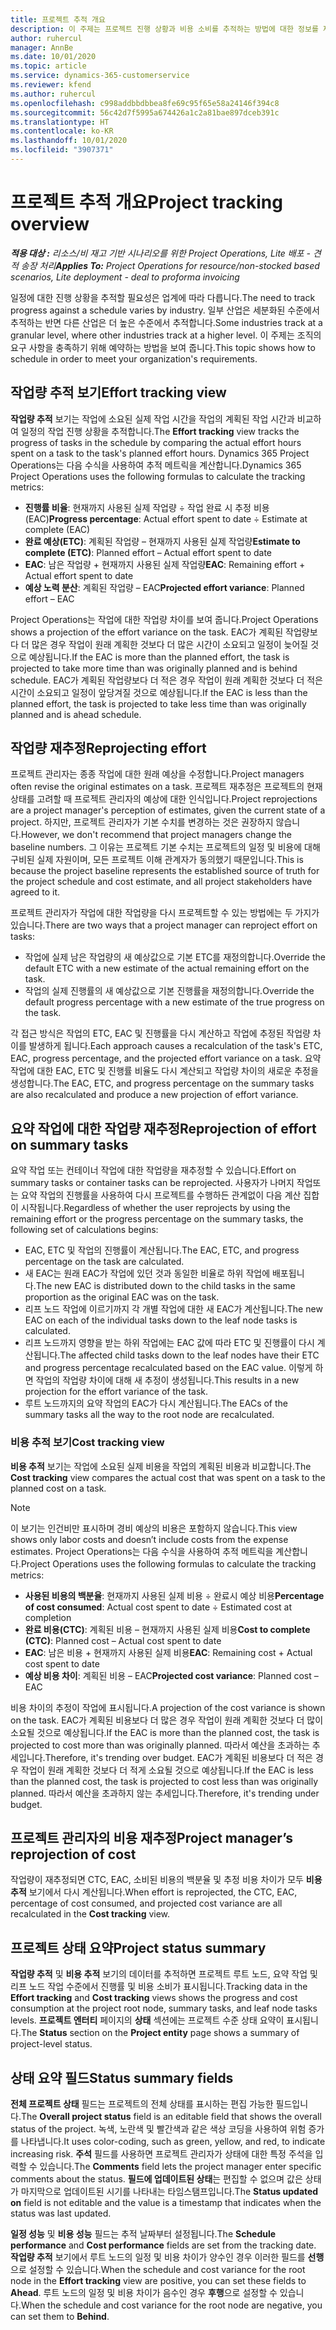 ```yaml
---
title: 프로젝트 추적 개요
description: 이 주제는 프로젝트 진행 상황과 비용 소비를 추적하는 방법에 대한 정보를 제공합니다.
author: ruhercul
manager: AnnBe
ms.date: 10/01/2020
ms.topic: article
ms.service: dynamics-365-customerservice
ms.reviewer: kfend
ms.author: ruhercul
ms.openlocfilehash: c998addbbdbbea8fe69c95f65e58a24146f394c8
ms.sourcegitcommit: 56c42d7f5995a674426a1c2a81bae897dceb391c
ms.translationtype: HT
ms.contentlocale: ko-KR
ms.lasthandoff: 10/01/2020
ms.locfileid: "3907371"
---
```

# <a name="project-tracking-overview"></a><span data-ttu-id="f2b91-103">프로젝트 추적 개요</span><span class="sxs-lookup"><span data-stu-id="f2b91-103">Project tracking overview</span></span>

<span data-ttu-id="f2b91-104">_**적용 대상 :** 리소스/비 재고 기반 시나리오를 위한 Project Operations, Lite 배포 - 견적 송장 처리_</span><span class="sxs-lookup"><span data-stu-id="f2b91-104">_**Applies To:** Project Operations for resource/non-stocked based scenarios, Lite deployment - deal to proforma invoicing_</span></span>

<span data-ttu-id="f2b91-105">일정에 대한 진행 상황을 추적할 필요성은 업계에 따라 다릅니다.</span><span class="sxs-lookup"><span data-stu-id="f2b91-105">The need to track progress against a schedule varies by industry.</span></span> <span data-ttu-id="f2b91-106">일부 산업은 세분화된 수준에서 추적하는 반면 다른 산업은 더 높은 수준에서 추적합니다.</span><span class="sxs-lookup"><span data-stu-id="f2b91-106">Some industries track at a granular level, where other industries track at a higher level.</span></span> <span data-ttu-id="f2b91-107">이 주제는 조직의 요구 사항을 충족하기 위해 예약하는 방법을 보여 줍니다.</span><span class="sxs-lookup"><span data-stu-id="f2b91-107">This topic shows how to schedule in order to meet your organization's requirements.</span></span>

## <a name="effort-tracking-view"></a><span data-ttu-id="f2b91-108">작업량 추적 보기</span><span class="sxs-lookup"><span data-stu-id="f2b91-108">Effort tracking view</span></span>

<span data-ttu-id="f2b91-109">**작업량 추적** 보기는 작업에 소요된 실제 작업 시간을 작업의 계획된 작업 시간과 비교하여 일정의 작업 진행 상황을 추적합니다.</span><span class="sxs-lookup"><span data-stu-id="f2b91-109">The **Effort tracking** view tracks the progress of tasks in the schedule by comparing the actual effort hours spent on a task to the task's planned effort hours.</span></span> <span data-ttu-id="f2b91-110">Dynamics 365 Project Operations는 다음 수식을 사용하여 추적 메트릭을 계산합니다.</span><span class="sxs-lookup"><span data-stu-id="f2b91-110">Dynamics 365 Project Operations uses the following formulas to calculate the tracking metrics:</span></span>

- <span data-ttu-id="f2b91-111">**진행률 비율**: 현재까지 사용된 실제 작업량 ÷ 작업 완료 시 추정 비용(EAC)</span><span class="sxs-lookup"><span data-stu-id="f2b91-111">**Progress percentage**: Actual effort spent to date ÷ Estimate at complete (EAC)</span></span> 
- <span data-ttu-id="f2b91-112">**완료 예상(ETC)**: 계획된 작업량 – 현재까지 사용된 실제 작업량</span><span class="sxs-lookup"><span data-stu-id="f2b91-112">**Estimate to complete (ETC)**: Planned effort – Actual effort spent to date</span></span> 
- <span data-ttu-id="f2b91-113">**EAC**: 남은 작업량 + 현재까지 사용된 실제 작업량</span><span class="sxs-lookup"><span data-stu-id="f2b91-113">**EAC**: Remaining effort + Actual effort spent to date</span></span> 
- <span data-ttu-id="f2b91-114">**예상 노력 분산**: 계획된 작업량 – EAC</span><span class="sxs-lookup"><span data-stu-id="f2b91-114">**Projected effort variance**: Planned effort – EAC</span></span>

<span data-ttu-id="f2b91-115">Project Operations는 작업에 대한 작업량 차이를 보여 줍니다.</span><span class="sxs-lookup"><span data-stu-id="f2b91-115">Project Operations shows a projection of the effort variance on the task.</span></span> <span data-ttu-id="f2b91-116">EAC가 계획된 작업량보다 더 많은 경우 작업이 원래 계획한 것보다 더 많은 시간이 소요되고 일정이 늦어질 것으로 예상됩니다.</span><span class="sxs-lookup"><span data-stu-id="f2b91-116">If the EAC is more than the planned effort, the task is projected to take more time than was originally planned and is behind schedule.</span></span> <span data-ttu-id="f2b91-117">EAC가 계획된 작업량보다 더 적은 경우 작업이 원래 계획한 것보다 더 적은 시간이 소요되고 일정이 앞당겨질 것으로 예상됩니다.</span><span class="sxs-lookup"><span data-stu-id="f2b91-117">If the EAC is less than the planned effort, the task is projected to take less time than was originally planned and is ahead schedule.</span></span>

## <a name="reprojecting-effort"></a><span data-ttu-id="f2b91-118">작업량 재추정</span><span class="sxs-lookup"><span data-stu-id="f2b91-118">Reprojecting effort</span></span>

<span data-ttu-id="f2b91-119">프로젝트 관리자는 종종 작업에 대한 원래 예상을 수정합니다.</span><span class="sxs-lookup"><span data-stu-id="f2b91-119">Project managers often revise the original estimates on a task.</span></span> <span data-ttu-id="f2b91-120">프로젝트 재추정은 프로젝트의 현재 상태를 고려할 때 프로젝트 관리자의 예상에 대한 인식입니다.</span><span class="sxs-lookup"><span data-stu-id="f2b91-120">Project reprojections are a project manager's perception of estimates, given the current state of a project.</span></span> <span data-ttu-id="f2b91-121">하지만, 프로젝트 관리자가 기본 수치를 변경하는 것은 권장하지 않습니다.</span><span class="sxs-lookup"><span data-stu-id="f2b91-121">However, we don't recommend that project managers change the baseline numbers.</span></span> <span data-ttu-id="f2b91-122">그 이유는 프로젝트 기본 수치는 프로젝트의 일정 및 비용에 대해 구비된 실제 자원이며, 모든 프로젝트 이해 관계자가 동의했기 때문입니다.</span><span class="sxs-lookup"><span data-stu-id="f2b91-122">This is because the project baseline represents the established source of truth for the project schedule and cost estimate, and all project stakeholders have agreed to it.</span></span>

<span data-ttu-id="f2b91-123">프로젝트 관리자가 작업에 대한 작업량을 다시 프로젝트할 수 있는 방법에는 두 가지가 있습니다.</span><span class="sxs-lookup"><span data-stu-id="f2b91-123">There are two ways that a project manager can reproject effort on tasks:</span></span>

- <span data-ttu-id="f2b91-124">작업에 실제 남은 작업량의 새 예상값으로 기본 ETC를 재정의합니다.</span><span class="sxs-lookup"><span data-stu-id="f2b91-124">Override the default ETC with a new estimate of the actual remaining effort on the task.</span></span> 
- <span data-ttu-id="f2b91-125">작업의 실제 진행률의 새 예상값으로 기본 진행률을 재정의합니다.</span><span class="sxs-lookup"><span data-stu-id="f2b91-125">Override the default progress percentage with a new estimate of the true progress on the task.</span></span>

<span data-ttu-id="f2b91-126">각 접근 방식은 작업의 ETC, EAC 및 진행률을 다시 계산하고 작업에 추정된 작업량 차이를 발생하게 됩니다.</span><span class="sxs-lookup"><span data-stu-id="f2b91-126">Each approach causes a recalculation of the task's ETC, EAC, progress percentage, and the projected effort variance on a task.</span></span> <span data-ttu-id="f2b91-127">요약 작업에 대한 EAC, ETC 및 진행률 비율도 다시 계산되고 작업량 차이의 새로운 추정을 생성합니다.</span><span class="sxs-lookup"><span data-stu-id="f2b91-127">The EAC, ETC, and progress percentage on the summary tasks are also recalculated and produce a new projection of effort variance.</span></span>

## <a name="reprojection-of-effort-on-summary-tasks"></a><span data-ttu-id="f2b91-128">요약 작업에 대한 작업량 재추정</span><span class="sxs-lookup"><span data-stu-id="f2b91-128">Reprojection of effort on summary tasks</span></span>

<span data-ttu-id="f2b91-129">요약 작업 또는 컨테이너 작업에 대한 작업량을 재추정할 수 있습니다.</span><span class="sxs-lookup"><span data-stu-id="f2b91-129">Effort on summary tasks or container tasks can be reprojected.</span></span> <span data-ttu-id="f2b91-130">사용자가 나머지 작업또는 요약 작업의 진행률을 사용하여 다시 프로젝트를 수행하든 관계없이 다음 계산 집합이 시작됩니다.</span><span class="sxs-lookup"><span data-stu-id="f2b91-130">Regardless of whether the user reprojects by using the remaining effort or the progress percentage on the summary tasks, the following set of calculations begins:</span></span>

- <span data-ttu-id="f2b91-131">EAC, ETC 및 작업의 진행률이 계산됩니다.</span><span class="sxs-lookup"><span data-stu-id="f2b91-131">The EAC, ETC, and progress percentage on the task are calculated.</span></span>
- <span data-ttu-id="f2b91-132">새 EAC는 원래 EAC가 작업에 있던 것과 동일한 비율로 하위 작업에 배포됩니다.</span><span class="sxs-lookup"><span data-stu-id="f2b91-132">The new EAC is distributed down to the child tasks in the same proportion as the original EAC was on the task.</span></span>
- <span data-ttu-id="f2b91-133">리프 노드 작업에 이르기까지 각 개별 작업에 대한 새 EAC가 계산됩니다.</span><span class="sxs-lookup"><span data-stu-id="f2b91-133">The new EAC on each of the individual tasks down to the leaf node tasks is calculated.</span></span> 
- <span data-ttu-id="f2b91-134">리프 노드까지 영향을 받는 하위 작업에는 EAC 값에 따라 ETC 및 진행률이 다시 계산됩니다.</span><span class="sxs-lookup"><span data-stu-id="f2b91-134">The affected child tasks down to the leaf nodes have their ETC and progress percentage recalculated based on the EAC value.</span></span> <span data-ttu-id="f2b91-135">이렇게 하면 작업의 작업량 차이에 대해 새 추정이 생성됩니다.</span><span class="sxs-lookup"><span data-stu-id="f2b91-135">This results in a new projection for the effort variance of the task.</span></span> 
- <span data-ttu-id="f2b91-136">루트 노드까지의 요약 작업의 EAC가 다시 계산됩니다.</span><span class="sxs-lookup"><span data-stu-id="f2b91-136">The EACs of the summary tasks all the way to the root node are recalculated.</span></span>

### <a name="cost-tracking-view"></a><span data-ttu-id="f2b91-137">비용 추적 보기</span><span class="sxs-lookup"><span data-stu-id="f2b91-137">Cost tracking view</span></span> 

<span data-ttu-id="f2b91-138">**비용 추적** 보기는 작업에 소요된 실제 비용을 작업의 계획된 비용과 비교합니다.</span><span class="sxs-lookup"><span data-stu-id="f2b91-138">The **Cost tracking** view compares the actual cost that was spent on a task to the planned cost on a task.</span></span> 

> [!NOTE]
> <span data-ttu-id="f2b91-139">이 보기는 인건비만 표시하며 경비 예상의 비용은 포함하지 않습니다.</span><span class="sxs-lookup"><span data-stu-id="f2b91-139">This view shows only labor costs and doesn’t include costs from the expense estimates.</span></span> <span data-ttu-id="f2b91-140">Project Operations는 다음 수식을 사용하여 추적 메트릭을 계산합니다.</span><span class="sxs-lookup"><span data-stu-id="f2b91-140">Project Operations uses the following formulas to calculate the tracking metrics:</span></span>

- <span data-ttu-id="f2b91-141">**사용된 비용의 백분율**: 현재까지 사용된 실제 비용 ÷ 완료시 예상 비용</span><span class="sxs-lookup"><span data-stu-id="f2b91-141">**Percentage of cost consumed**: Actual cost spent to date ÷ Estimated cost at completion</span></span>
- <span data-ttu-id="f2b91-142">**완료 비용(CTC)**: 계획된 비용 – 현재까지 사용된 실제 비용</span><span class="sxs-lookup"><span data-stu-id="f2b91-142">**Cost to complete (CTC)**: Planned cost – Actual cost spent to date</span></span>
- <span data-ttu-id="f2b91-143">**EAC**: 남은 비용 + 현재까지 사용된 실제 비용</span><span class="sxs-lookup"><span data-stu-id="f2b91-143">**EAC**: Remaining cost + Actual cost spent to date</span></span>
- <span data-ttu-id="f2b91-144">**예상 비용 차이**: 계획된 비용 – EAC</span><span class="sxs-lookup"><span data-stu-id="f2b91-144">**Projected cost variance**: Planned cost – EAC</span></span>

<span data-ttu-id="f2b91-145">비용 차이의 추정이 작업에 표시됩니다.</span><span class="sxs-lookup"><span data-stu-id="f2b91-145">A projection of the cost variance is shown on the task.</span></span> <span data-ttu-id="f2b91-146">EAC가 계획된 비용보다 더 많은 경우 작업이 원래 계획한 것보다 더 많이 소요될 것으로 예상됩니다.</span><span class="sxs-lookup"><span data-stu-id="f2b91-146">If the EAC is more than the planned cost, the task is projected to cost more than was originally planned.</span></span> <span data-ttu-id="f2b91-147">따라서 예산을 초과하는 추세입니다.</span><span class="sxs-lookup"><span data-stu-id="f2b91-147">Therefore, it's trending over budget.</span></span> <span data-ttu-id="f2b91-148">EAC가 계획된 비용보다 더 적은 경우 작업이 원래 계획한 것보다 더 적게 소요될 것으로 예상됩니다.</span><span class="sxs-lookup"><span data-stu-id="f2b91-148">If the EAC is less than the planned cost, the task is projected to cost less than was originally planned.</span></span> <span data-ttu-id="f2b91-149">따라서 예산을 초과하지 않는 추세입니다.</span><span class="sxs-lookup"><span data-stu-id="f2b91-149">Therefore, it's trending under budget.</span></span>

## <a name="project-managers-reprojection-of-cost"></a><span data-ttu-id="f2b91-150">프로젝트 관리자의 비용 재추정</span><span class="sxs-lookup"><span data-stu-id="f2b91-150">Project manager’s reprojection of cost</span></span>

<span data-ttu-id="f2b91-151">작업량이 재추정되면 CTC, EAC, 소비된 비용의 백분율 및 추정 비용 차이가 모두 **비용 추적** 보기에서 다시 계산됩니다.</span><span class="sxs-lookup"><span data-stu-id="f2b91-151">When effort is reprojected, the CTC, EAC, percentage of cost consumed, and projected cost variance are all recalculated in the **Cost tracking** view.</span></span>

## <a name="project-status-summary"></a><span data-ttu-id="f2b91-152">프로젝트 상태 요약</span><span class="sxs-lookup"><span data-stu-id="f2b91-152">Project status summary</span></span>

<span data-ttu-id="f2b91-153">**작업량 추적** 및 **비용 추적** 보기의 데이터를 추적하면 프로젝트 루트 노드, 요약 작업 및 리프 노드 작업 수준에서 진행률 및 비용 소비가 표시됩니다.</span><span class="sxs-lookup"><span data-stu-id="f2b91-153">Tracking data in the **Effort tracking** and **Cost tracking** views shows the progress and cost consumption at the project root node, summary tasks, and leaf node tasks levels.</span></span> <span data-ttu-id="f2b91-154">**프로젝트 엔터티** 페이지의 **상태** 섹션에는 프로젝트 수준 상태 요약이 표시됩니다.</span><span class="sxs-lookup"><span data-stu-id="f2b91-154">The **Status** section on the **Project entity** page shows a summary of project-level status.</span></span>

## <a name="status-summary-fields"></a><span data-ttu-id="f2b91-155">상태 요약 필드</span><span class="sxs-lookup"><span data-stu-id="f2b91-155">Status summary fields</span></span>

<span data-ttu-id="f2b91-156">**전체 프로젝트 상태** 필드는 프로젝트의 전체 상태를 표시하는 편집 가능한 필드입니다.</span><span class="sxs-lookup"><span data-stu-id="f2b91-156">The **Overall project status** field is an editable field that shows the overall status of the project.</span></span> <span data-ttu-id="f2b91-157">녹색, 노란색 및 빨간색과 같은 색상 코딩을 사용하여 위험 증가를 나타냅니다.</span><span class="sxs-lookup"><span data-stu-id="f2b91-157">It uses color-coding, such as green, yellow, and red, to indicate increasing risk.</span></span> <span data-ttu-id="f2b91-158">**주석** 필드를 사용하면 프로젝트 관리자가 상태에 대한 특정 주석을 입력할 수 있습니다.</span><span class="sxs-lookup"><span data-stu-id="f2b91-158">The **Comments** field lets the project manager enter specific comments about the status.</span></span> <span data-ttu-id="f2b91-159">**필드에 업데이트된 상태**는 편집할 수 없으며 값은 상태가 마지막으로 업데이트된 시기를 나타내는 타임스탬프입니다.</span><span class="sxs-lookup"><span data-stu-id="f2b91-159">The **Status updated on** field is not editable and the value is a timestamp that indicates when the status was last updated.</span></span>

<span data-ttu-id="f2b91-160">**일정 성능** 및 **비용 성능** 필드는 추적 날짜부터 설정됩니다.</span><span class="sxs-lookup"><span data-stu-id="f2b91-160">The **Schedule performance** and **Cost performance** fields are set from the tracking date.</span></span> <span data-ttu-id="f2b91-161">**작업량 추적** 보기에서 루트 노드의 일정 및 비용 차이가 양수인 경우 이러한 필드를 **선행**으로 설정할 수 있습니다.</span><span class="sxs-lookup"><span data-stu-id="f2b91-161">When the schedule and cost variance for the root node in the **Effort tracking** view are positive, you can set these fields to **Ahead**.</span></span> <span data-ttu-id="f2b91-162">루트 노드의 일정 및 비용 차이가 음수인 경우 **후행**으로 설정할 수 있습니다.</span><span class="sxs-lookup"><span data-stu-id="f2b91-162">When the schedule and cost variance for the root node are negative, you can set them to **Behind**.</span></span>
